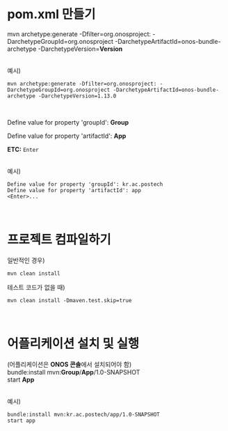 # pom.xml 만들기   

mvn archetype:generate -Dfilter=org.onosproject: -DarchetypeGroupId=org.onosproject -DarchetypeArtifactId=onos-bundle-archetype -DarchetypeVersion=**Version**  
<br>

예시)  
```
mvn archetype:generate -Dfilter=org.onosproject: -DarchetypeGroupId=org.onosproject -DarchetypeArtifactId=onos-bundle-archetype -DarchetypeVersion=1.13.0
```

<br>

Define value for property 'groupId': **Group**  

Define value for property 'artifactId': **App**  

**ETC:** `Enter`  
<br>

예시)
```
Define value for property 'groupId': kr.ac.postech 
Define value for property 'artifactId': app
<Enter>...
```
<br>

# 프로젝트 컴파일하기   

일반적인 경우)  
```
mvn clean install
```

테스트 코드가 없을 때)  
```
mvn clean install -Dmaven.test.skip=true
```

<br>

# 어플리케이션 설치 및 실행    

(어플리케이션은 **ONOS 콘솔**에서 설치되어야 함)  
bundle:install mvn:**Group**/**App**/1.0-SNAPSHOT  
start **App**  
<br>

예시)  
```
bundle:install mvn:kr.ac.postech/app/1.0-SNAPSHOT
start app
```
